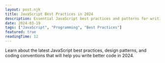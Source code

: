 ```yaml
---
layout: post.njk
title: JavaScript Best Practices in 2024
description: Essential JavaScript best practices and patterns for writing clean, maintainable, and efficient code in 2024.
date: 2024-03-19
tags: ["JavaScript", "Programming", "Best Practices"]
featured: true
readingTime: 12
---
```


Learn about the latest JavaScript best practices, design patterns, and coding conventions that will help you write better code in 2024.
